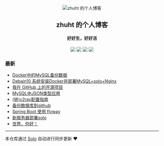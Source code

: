 <p align="center"><img alt="zhuht 的个人博客" src="https://static.b3log.org/images/brand/solo-32.png"></p><h2 align="center">
zhuht 的个人博客
</h2>

<h4 align="center">好好生，好好活</h4>
<p align="center"><a title="zhuht 的个人博客" target="_blank" href="https://github.com/mnizht/solo-blog"><img src="https://img.shields.io/github/last-commit/mnizht/solo-blog.svg?style=flat-square&color=FF9900"></a>
<a title="GitHub repo size in bytes" target="_blank" href="https://github.com/mnizht/solo-blog"><img src="https://img.shields.io/github/repo-size/mnizht/solo-blog.svg?style=flat-square"></a>
<a title="Solo Version" target="_blank" href="https://github.com/b3log/solo/releases"><img src="https://img.shields.io/badge/solo-3.6.7-f1e05a.svg?style=flat-square&color=blueviolet"></a>
<a title="Hits" target="_blank" href="https://github.com/b3log/hits"><img src="https://hits.b3log.org/mnizht/solo-blog.svg"></a></p>

### 最新

* [Docker中的MySQL备份数据](http://www.zhuht.xyz/articles/2019/08/29/1567066379578.html)
* [Debain10 系统安装Docker并部署MySQL+solo+Nginx](http://www.zhuht.xyz/articles/2019/08/29/1567060521401.html)
* [我在 GitHub 上的开源项目](http://www.zhuht.xyz/my-github-repos)
* [MySQL中JSON类型应用](http://www.zhuht.xyz/articles/2019/07/17/1563328993855.html)
* [(转)v2ray配置指南](http://www.zhuht.xyz/articles/2019/06/25/1561452909260.html)
* [备份数据库到github](http://www.zhuht.xyz/articles/2019/06/12/1560304695807.html)
* [Spring Boot 使用 flyway](http://www.zhuht.xyz/articles/2019/06/03/1559556049700.html)
* [新服务器部署solo](http://www.zhuht.xyz/articles/2019/05/16/1557997385589.html)
* [世界，你好！](http://www.zhuht.xyz/hello-solo)



---

本仓库通过 [Solo](https://github.com/b3log/solo) 自动进行同步更新 ❤️ 